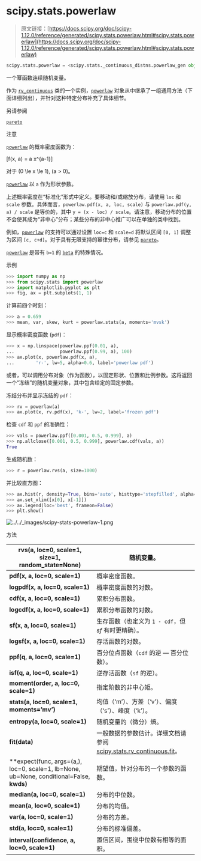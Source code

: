 # scipy.stats.powerlaw

> 原文链接：[https://docs.scipy.org/doc/scipy-1.12.0/reference/generated/scipy.stats.powerlaw.html#scipy.stats.powerlaw](https://docs.scipy.org/doc/scipy-1.12.0/reference/generated/scipy.stats.powerlaw.html#scipy.stats.powerlaw)

```py
scipy.stats.powerlaw = <scipy.stats._continuous_distns.powerlaw_gen object>
```

一个幂函数连续随机变量。

作为 [`rv_continuous`](scipy.stats.rv_continuous.html#scipy.stats.rv_continuous "scipy.stats.rv_continuous") 类的一个实例，[`powerlaw`](#scipy.stats.powerlaw "scipy.stats.powerlaw") 对象从中继承了一组通用方法（下面详细列出），并针对这种特定分布补充了具体细节。

另请参阅

[`pareto`](scipy.stats.pareto.html#scipy.stats.pareto "scipy.stats.pareto")

注意

[`powerlaw`](#scipy.stats.powerlaw "scipy.stats.powerlaw") 的概率密度函数为：

\[f(x, a) = a x^{a-1}\]

对于 \(0 \le x \le 1\), \(a > 0\)。

[`powerlaw`](#scipy.stats.powerlaw "scipy.stats.powerlaw") 以 `a` 作为形状参数。

上述概率密度在“标准化”形式中定义。要移动和/或缩放分布，请使用 `loc` 和 `scale` 参数。具体而言，`powerlaw.pdf(x, a, loc, scale)` 与 `powerlaw.pdf(y, a) / scale` 是等价的，其中 `y = (x - loc) / scale`。请注意，移动分布的位置不会使其成为“非中心”分布；某些分布的非中心推广可以在单独的类中找到。

例如，[`powerlaw`](#scipy.stats.powerlaw "scipy.stats.powerlaw") 的支持可以通过设置 `loc=c` 和 `scale=d` 将默认区间 `[0, 1]` 调整为区间 `[c, c+d]`。对于具有无限支持的幂律分布，请参见 [`pareto`](scipy.stats.pareto.html#scipy.stats.pareto "scipy.stats.pareto")。

[`powerlaw`](#scipy.stats.powerlaw "scipy.stats.powerlaw") 是带有 `b=1` 的 [`beta`](scipy.stats.beta.html#scipy.stats.beta "scipy.stats.beta") 的特殊情况。

示例

```py
>>> import numpy as np
>>> from scipy.stats import powerlaw
>>> import matplotlib.pyplot as plt
>>> fig, ax = plt.subplots(1, 1) 
```

计算前四个时刻：

```py
>>> a = 0.659
>>> mean, var, skew, kurt = powerlaw.stats(a, moments='mvsk') 
```

显示概率密度函数 (`pdf`)：

```py
>>> x = np.linspace(powerlaw.ppf(0.01, a),
...                 powerlaw.ppf(0.99, a), 100)
>>> ax.plot(x, powerlaw.pdf(x, a),
...        'r-', lw=5, alpha=0.6, label='powerlaw pdf') 
```

或者，可以调用分布对象（作为函数），以固定形状、位置和比例参数。这将返回一个“冻结”的随机变量对象，其中包含给定的固定参数。

冻结分布并显示冻结的 `pdf`：

```py
>>> rv = powerlaw(a)
>>> ax.plot(x, rv.pdf(x), 'k-', lw=2, label='frozen pdf') 
```

检查 `cdf` 和 `ppf` 的准确性：

```py
>>> vals = powerlaw.ppf([0.001, 0.5, 0.999], a)
>>> np.allclose([0.001, 0.5, 0.999], powerlaw.cdf(vals, a))
True 
```

生成随机数：

```py
>>> r = powerlaw.rvs(a, size=1000) 
```

并比较直方图：

```py
>>> ax.hist(r, density=True, bins='auto', histtype='stepfilled', alpha=0.2)
>>> ax.set_xlim([x[0], x[-1]])
>>> ax.legend(loc='best', frameon=False)
>>> plt.show() 
```

![../../_images/scipy-stats-powerlaw-1.png](../Images/38c1931aa594550ce266c1aa687a2379.png)

方法

| **rvs(a, loc=0, scale=1, size=1, random_state=None)** | 随机变量。 |
| --- | --- |
| **pdf(x, a, loc=0, scale=1)** | 概率密度函数。 |
| **logpdf(x, a, loc=0, scale=1)** | 概率密度函数的对数。 |
| **cdf(x, a, loc=0, scale=1)** | 累积分布函数。 |
| **logcdf(x, a, loc=0, scale=1)** | 累积分布函数的对数。 |
| **sf(x, a, loc=0, scale=1)** | 生存函数（也定义为 `1 - cdf`，但 *sf* 有时更精确）。 |
| **logsf(x, a, loc=0, scale=1)** | 存活函数的对数。 |
| **ppf(q, a, loc=0, scale=1)** | 百分位点函数（`cdf` 的逆 — 百分位数）。 |
| **isf(q, a, loc=0, scale=1)** | 逆存活函数（`sf` 的逆）。 |
| **moment(order, a, loc=0, scale=1)** | 指定阶数的非中心矩。 |
| **stats(a, loc=0, scale=1, moments=’mv’)** | 均值（‘m’）、方差（‘v’）、偏度（‘s’）、峰度（‘k’）。 |
| **entropy(a, loc=0, scale=1)** | 随机变量的（微分）熵。 |
| **fit(data)** | 一般数据的参数估计。详细文档请参阅 [scipy.stats.rv_continuous.fit](https://docs.scipy.org/doc/scipy/reference/generated/scipy.stats.rv_continuous.fit.html#scipy.stats.rv_continuous.fit)。 |
| **expect(func, args=(a,), loc=0, scale=1, lb=None, ub=None, conditional=False, **kwds)** | 期望值，针对分布的一个参数的函数。 |
| **median(a, loc=0, scale=1)** | 分布的中位数。 |
| **mean(a, loc=0, scale=1)** | 分布的均值。 |
| **var(a, loc=0, scale=1)** | 分布的方差。 |
| **std(a, loc=0, scale=1)** | 分布的标准偏差。 |
| **interval(confidence, a, loc=0, scale=1)** | 置信区间，围绕中位数有相等的面积。 |
